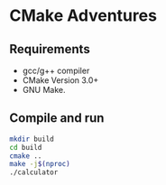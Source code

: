 # CMake Adventures

## Requirements

* gcc/g++ compiler
* CMake Version 3.0+
* GNU Make.

## Compile and run

```bash
mkdir build
cd build
cmake ..
make -j$(nproc)
./calculator
```
